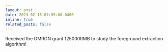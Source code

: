 ```yaml
---
layout: post
date: 2023-02-15 07:59:00-0400
inline: true
related_posts: false
---
```


Received the OMRON grant 125000RMB to study the foreground extraction algorithm!
